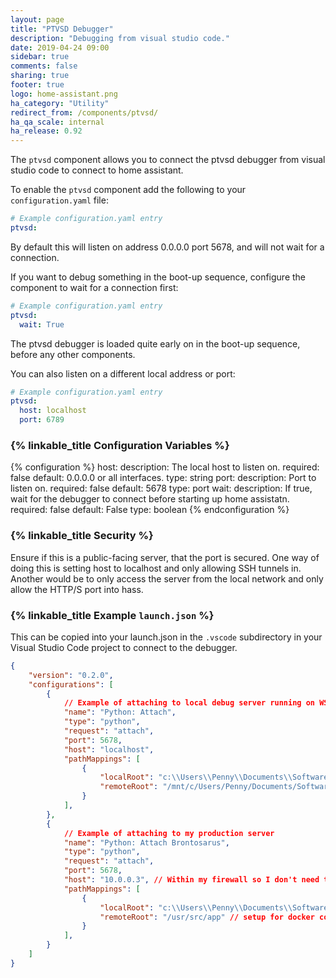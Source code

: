 ```yaml
---
layout: page
title: "PTVSD Debugger"
description: "Debugging from visual studio code."
date: 2019-04-24 09:00
sidebar: true
comments: false
sharing: true
footer: true
logo: home-assistant.png
ha_category: "Utility"
redirect_from: /components/ptvsd/
ha_qa_scale: internal
ha_release: 0.92
---
```


The `ptvsd` component allows you to connect the ptvsd debugger from visual studio code to connect to home assistant.

To enable the `ptvsd` component add the following to your `configuration.yaml` file:

```yaml
# Example configuration.yaml entry
ptvsd:
```

By default this will listen on address 0.0.0.0 port 5678, and will not wait for a connection.

If you want to debug something in the boot-up sequence, configure the component to wait for a connection first:

```yaml
# Example configuration.yaml entry
ptvsd:
  wait: True
```

The ptvsd debugger is loaded quite early on in the boot-up sequence, before any other components.

You can also listen on a different local address or port:

```yaml
# Example configuration.yaml entry
ptvsd:
  host: localhost
  port: 6789
```

### {% linkable_title Configuration Variables %}

{% configuration %}
host:
  description: The local host to listen on. 
  required: false
  default: 0.0.0.0 or all interfaces.
  type: string
port:
  description: Port to listen on.
  required: false
  default: 5678
  type: port
wait:
  description: If true, wait for the debugger to connect before starting up home assistatn.
  required: false
  default: False
  type: boolean
{% endconfiguration %}

### {% linkable_title Security %}

Ensure if this is a public-facing server, that the port is secured. One way of doing this is setting host to localhost and only allowing SSH tunnels in. Another would be to only access the server from the local network and only allow the HTTP/S port into hass.

### {% linkable_title Example `launch.json` %}

This can be copied into your launch.json in the `.vscode` subdirectory in your Visual Studio Code project to connect to the debugger.

```json
{
    "version": "0.2.0",
    "configurations": [        
        {
            // Example of attaching to local debug server running on WSL
            "name": "Python: Attach",
            "type": "python",
            "request": "attach",
            "port": 5678,
            "host": "localhost",
            "pathMappings": [
                {
                    "localRoot": "c:\\Users\\Penny\\Documents\\Software\\home-assistant\\",
                    "remoteRoot": "/mnt/c/Users/Penny/Documents/Software/home-assistant" 
                }
            ],            
        },
        {
            // Example of attaching to my production server
            "name": "Python: Attach Brontosarus",
            "type": "python",
            "request": "attach",
            "port": 5678,
            "host": "10.0.0.3", // Within my firewall so I don't need to secure the port.
            "pathMappings": [
                {
                    "localRoot": "c:\\Users\\Penny\\Documents\\Software\\home-assistant\\",
                    "remoteRoot": "/usr/src/app" // setup for docker container.
                }
            ],            
        }
    ]
}
```